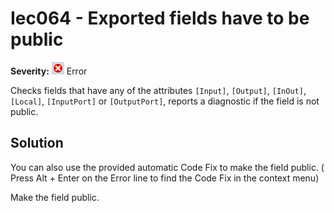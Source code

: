 # Iec064 - Exported fields have to be public

**Severity:** ![Error](../images/Error.png) Error

Checks fields that have any of the attributes `[Input]`, `[Output]`, `[InOut]`, `[Local]`, `[InputPort]` or `[OutputPort]`, reports a diagnostic if the field is not public.

## Solution

You can also use the provided automatic Code Fix to make the field public. ( Press Alt + Enter on the Error line to find the Code Fix in the context menu) 

Make the field public.

